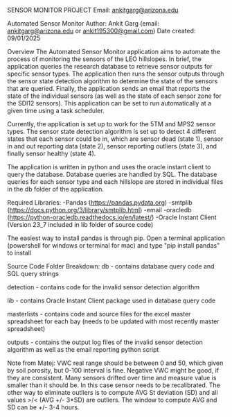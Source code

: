 SENSOR MONITOR PROJECT
Email: ankitgarg@arizona.edu

Automated Sensor Monitor
Author: Ankit Garg (email: ankitgarg@arizona.edu or ankit195300@gmail.com)
Date created: 09/01/2025

Overview
The Automated Sensor Monitor application aims to automate the process of monitoring the sensors of the LEO hillslopes. In brief, the application queries the research database to retrieve sensor outputs for specific sensor types. The application then runs the sensor outputs through the sensor state detection algorithm to determine the state of the sensors that are queried. Finally, the application sends an email that reports the state of the individual sensors (as well as the state of each sensor zone for the SDI12 sensors). This application can be set to run automatically at a given time using a task scheduler.

Currently, the application is set up to work for the 5TM and MPS2 sensor types. The sensor state detection algorithm is set up to detect 4 different states that each sensor could be in, which are sensor dead (state 1), sensor in and out reporting data (state 2), sensor reporting outliers (state 3), and finally sensor healthy (state 4).

The application is written in python and uses the oracle instant client to query the database. Database queries are handled by SQL. The database queries for each sensor type and each hillslope are stored in individual files in the db folder of the application.


Required Libraries:
-Pandas (https://pandas.pydata.org)
-smtplib (https://docs.python.org/3/library/smtplib.html)
-email
-oracledb (https://python-oracledb.readthedocs.io/en/latest/)
-Oracle Instant Client (Version 23_7 included in lib folder of source code)

The easiest way to install pandas is through pip. Open a terminal application (powershell for windows or terminal for mac) and type "pip install pandas" to install

Source Code Folder Breakdown:
db - contains database query code and SQL query strings

detection - contains code for the invalid sensor detection algorithm

lib - contains Oracle Instant Client package used in database query code

masterlists - contains code and source files for the excel master spreadsheet for each bay (needs to be updated with most recently master spreadsheet)

outputs - contains the output log files of the invalid sensor detection algorithm as well as the email reporting python script

Note from Matej:
VWC real range should be between 0 and 50, which given by soil porosity, but 0-100 interval is fine.
Negative VWC might be good, if they are consistent. Many sensors drifted over time and measure value is smaller than it should be. In this case sensor needs to be recalibrated.
The other way to eliminate outliers is to compute AVG St deviation (SD) and all values >/< (AVG +/- 3*SD) are outliers. The window to compute AVG and SD can be +/- 3-4 hours.

